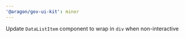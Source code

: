 ```yaml
---
'@aragon/gov-ui-kit': minor
---
```


Update `DataListItem` component to wrap in `div` when non-interactive
